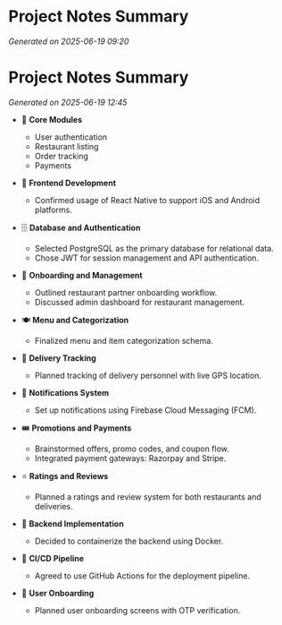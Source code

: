 # Project Notes Summary

*Generated on 2025-06-19 09:20*

# Project Notes Summary

*Generated on 2025-06-19 12:45*

- 📌 **Core Modules**
  - User authentication
  - Restaurant listing
  - Order tracking
  - Payments

- 📱 **Frontend Development**
  - Confirmed usage of React Native to support iOS and Android platforms.

- 🗄️ **Database and Authentication**
  - Selected PostgreSQL as the primary database for relational data.
  - Chose JWT for session management and API authentication.

- 🏢 **Onboarding and Management**
  - Outlined restaurant partner onboarding workflow.
  - Discussed admin dashboard for restaurant management.

- 🍽️ **Menu and Categorization**
  - Finalized menu and item categorization schema.

- 🚚 **Delivery Tracking**
  - Planned tracking of delivery personnel with live GPS location.

- 🔔 **Notifications System**
  - Set up notifications using Firebase Cloud Messaging (FCM).

- 🎟️ **Promotions and Payments**
  - Brainstormed offers, promo codes, and coupon flow.
  - Integrated payment gateways: Razorpay and Stripe.

- ⭐ **Ratings and Reviews**
  - Planned a ratings and review system for both restaurants and deliveries.

- 🐳 **Backend Implementation**
  - Decided to containerize the backend using Docker.

- 🔄 **CI/CD Pipeline**
  - Agreed to use GitHub Actions for the deployment pipeline.

- 📲 **User Onboarding**
  - Planned user onboarding screens with OTP verification.